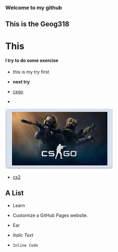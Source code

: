### Welcome to my github
## This is the Geog318
# This
#### I try to do some exercise

- this is my try first

- **next try**

- [csgo](https://www.counter-strike.net/)
- 
![photo](https://github.com/YinzhengChen/YinzhengChen/blob/main/photo.png)

- [cs2](https://www.counter-strike.net/cs2)


## A List
- Learn
- Customize a GitHub Pages website.
- Ear


- *Italic Text*
- `Inline Code`
